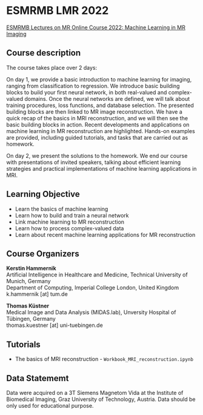 # ESMRMB LMR 2022
[ESMRMB Lectures on MR Online Course 2022: Machine Learning in MR Imaging](https://www.esmrmb.org/education/lectures-on-mr/)

## Course description

The course takes place over 2 days:

On day 1, we provide a basic introduction to machine learning for imaging, ranging from classification to regression. We introduce basic building blocks to build your first neural network, in both real-valued and complex-valued domains. Once the neural networks are defined, we will talk about training procedures, loss functions, and database selection. The presented building blocks are then linked to MR image reconstruction. We have a quick recap of the basics in MRI reconstruction, and we will then see the basic building blocks in action. Recent developments and applications on machine learning in MR reconstruction are highlighted. Hands-on examples are provided, including guided tutorials, and tasks that are carried out as homework.

On day 2, we present the solutions to the homework. We end our course with presentations of invited speakers, talking about efficient learning strategies and practical implementations of machine learning applications in MRI.

## Learning Objective

- Learn the basics of machine learning
- Learn how to build and train a neural network
- Link machine learning to MR reconstruction
- Learn how to process complex-valued data
- Learn about recent machine learning applications for MR reconstruction

## Course Organizers

**Kerstin Hammernik**<br/>
Artificial Intelligence in Healthcare and Medicine, Technical University of Munich, Germany<br/>
Department of Computing, Imperial College London, United Kingdom<br/>
k.hammernik [at] tum.de

**Thomas Küstner**<br/>
Medical Image and Data Analysis (MIDAS.lab), Unversity Hospital of Tübingen, Germany<br/>
thomas.kuestner [at] uni-tuebingen.de

## Tutorials

- The basics of MRI reconstruction - `Workbook_MRI_reconstruction.ipynb`

## Data Statememt
Data were acquired on a 3T Siemens Magnetom Vida at the Institute of Biomedical Imaging, Graz University of Technology, Austria. Data should be only used for educational purpose.
